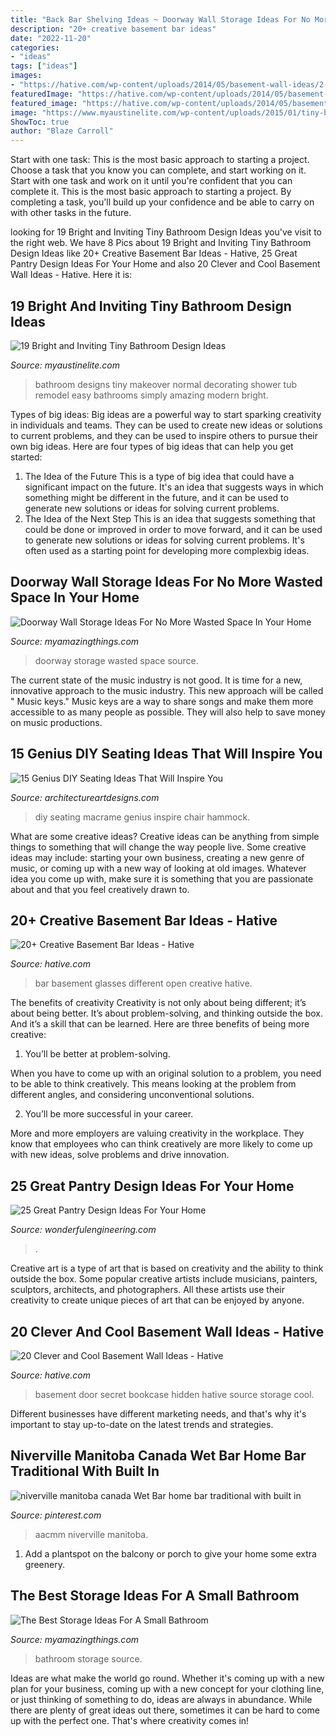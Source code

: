 ```yaml
---
title: "Back Bar Shelving Ideas ~ Doorway Wall Storage Ideas For No More Wasted Space In Your Home"
description: "20+ creative basement bar ideas"
date: "2022-11-20"
categories:
- "ideas"
tags: ["ideas"]
images:
- "https://hative.com/wp-content/uploads/2014/05/basement-wall-ideas/2-secret-bookcase-door.jpg"
featuredImage: "https://hative.com/wp-content/uploads/2014/05/basement-wall-ideas/2-secret-bookcase-door.jpg"
featured_image: "https://hative.com/wp-content/uploads/2014/05/basement-bar-ideas/16-different-glasses-open-look.jpg"
image: "https://www.myaustinelite.com/wp-content/uploads/2015/01/tiny-bathroom-design-ideas-with-small-tub.jpg"
ShowToc: true
author: "Blaze Carroll"
---
```



Start with one task: This is the most basic approach to starting a project. Choose a task that you know you can complete, and start working on it.
Start with one task and work on it until you're confident that you can complete it. This is the most basic approach to starting a project. By completing a task, you'll build up your confidence and be able to carry on with other tasks in the future.

	

		
looking for 19 Bright and Inviting Tiny Bathroom Design Ideas you've visit to the right web. We have 8 Pics about 19 Bright and Inviting Tiny Bathroom Design Ideas like 20+ Creative Basement Bar Ideas - Hative, 25 Great Pantry Design Ideas For Your Home and also 20 Clever and Cool Basement Wall Ideas - Hative. Here it is:
		
    
## 19 Bright And Inviting Tiny Bathroom Design Ideas

<img loading=lazy src="https://www.myaustinelite.com/wp-content/uploads/2015/01/tiny-bathroom-design-ideas-with-small-tub.jpg" onerror="this.onerror=null;this.src='https://tse3.mm.bing.net/th?id=OIP.oSCuUIcaqky0XPz4zVyIMgHaJ3&amp;pid=15.1';" alt="19 Bright and Inviting Tiny Bathroom Design Ideas">

_Source: myaustinelite.com_

>bathroom designs tiny makeover normal decorating shower tub remodel easy bathrooms simply amazing modern bright. 

	

Types of big ideas:
Big ideas are a powerful way to start sparking creativity in individuals and teams. They can be used to create new ideas or solutions to current problems, and they can be used to inspire others to pursue their own big ideas. Here are four types of big ideas that can help you get started:
1. The Idea of the Future
This is a type of big idea that could have a significant impact on the future. It's an idea that suggests ways in which something might be different in the future, and it can be used to generate new solutions or ideas for solving current problems.
2. The Idea of the Next Step
This is an idea that suggests something that could be done or improved in order to move forward, and it can be used to generate new solutions or ideas for solving current problems. It's often used as a starting point for developing more complexbig ideas.

    
## Doorway Wall Storage Ideas For No More Wasted Space In Your Home

<img loading=lazy src="https://myamazingthings.com/wp-content/uploads/2017/02/11-full-wall-coverage-bookshelf-decor-homebnc-680x1024.jpg" onerror="this.onerror=null;this.src='https://tse3.mm.bing.net/th?id=OIP.-_NqlsXDJlFklxP2-PQwFwHaLJ&amp;pid=15.1';" alt="Doorway Wall Storage Ideas For No More Wasted Space In Your Home">

_Source: myamazingthings.com_

>doorway storage wasted space source. 

	

The current state of the music industry is not good. It is time for a new, innovative approach to the music industry. This new approach will be called " Music keys." Music keys are a way to share songs and make them more accessible to as many people as possible. They will also help to save money on music productions.

    
## 15 Genius DIY Seating Ideas That Will Inspire You

<img loading=lazy src="https://www.architectureartdesigns.com/wp-content/uploads/2016/10/15-Genius-DIY-Seating-Ideas-That-Will-Inspire-You-8.jpg" onerror="this.onerror=null;this.src='https://tse1.mm.bing.net/th?id=OIP.suKWhC9qFbRtJGGVPctZ9gHaLH&amp;pid=15.1';" alt="15 Genius DIY Seating Ideas That Will Inspire You">

_Source: architectureartdesigns.com_

>diy seating macrame genius inspire chair hammock. 

	

What are some creative ideas?
Creative ideas can be anything from simple things to something that will change the way people live. Some creative ideas may include: starting your own business, creating a new genre of music, or coming up with a new way of looking at old images. Whatever idea you come up with, make sure it is something that you are passionate about and that you feel creatively drawn to.

    
## 20+ Creative Basement Bar Ideas - Hative

<img loading=lazy src="https://hative.com/wp-content/uploads/2014/05/basement-bar-ideas/16-different-glasses-open-look.jpg" onerror="this.onerror=null;this.src='https://tse3.mm.bing.net/th?id=OIP.y8rK8aG0R9UZG80KmObJBAHaJ4&amp;pid=15.1';" alt="20+ Creative Basement Bar Ideas - Hative">

_Source: hative.com_

>bar basement glasses different open creative hative. 

	

The benefits of creativity
Creativity is not only about being different; it’s about being better. It’s about problem-solving, and thinking outside the box. And it’s a skill that can be learned. Here are three benefits of being more creative:
1. You’ll be better at problem-solving.

When you have to come up with an original solution to a problem, you need to be able to think creatively. This means looking at the problem from different angles, and considering unconventional solutions.

2. You’ll be more successful in your career.

More and more employers are valuing creativity in the workplace. They know that employees who can think creatively are more likely to come up with new ideas, solve problems and drive innovation.

    
## 25 Great Pantry Design Ideas For Your Home

<img loading=lazy src="https://wonderfulengineering.com/wp-content/uploads/2014/09/25-walk-in-pantry-ideas-24.jpg" onerror="this.onerror=null;this.src='https://tse3.mm.bing.net/th?id=OIP.6hYUTbM6SY6aIg_fBbpsNAHaLJ&amp;pid=15.1';" alt="25 Great Pantry Design Ideas For Your Home">

_Source: wonderfulengineering.com_

>. 

	

Creative art is a type of art that is based on creativity and the ability to think outside the box. Some popular creative artists include musicians, painters, sculptors, architects, and photographers. All these artists use their creativity to create unique pieces of art that can be enjoyed by anyone.

    
## 20 Clever And Cool Basement Wall Ideas - Hative

<img loading=lazy src="https://hative.com/wp-content/uploads/2014/05/basement-wall-ideas/2-secret-bookcase-door.jpg" onerror="this.onerror=null;this.src='https://tse1.mm.bing.net/th?id=OIP.m3PQnOQWs2APjJCyO4gy5wHaJ4&amp;pid=15.1';" alt="20 Clever and Cool Basement Wall Ideas - Hative">

_Source: hative.com_

>basement door secret bookcase hidden hative source storage cool. 

	

Different businesses have different marketing needs, and that's why it's important to stay up-to-date on the latest trends and strategies.

    
## Niverville Manitoba Canada Wet Bar Home Bar Traditional With Built In

<img loading=lazy src="https://i.pinimg.com/736x/b3/76/89/b37689edceb140e970625422527828ae.jpg" onerror="this.onerror=null;this.src='https://tse4.mm.bing.net/th?id=OIP.rY1T41w7fBtBabZUv4NL-gHaLJ&amp;pid=15.1';" alt="niverville manitoba canada Wet Bar home bar traditional with built in">

_Source: pinterest.com_

>aacmm niverville manitoba. 

	

1. Add a plantspot on the balcony or porch to give your home some extra greenery.

    
## The Best Storage Ideas For A Small Bathroom

<img loading=lazy src="http://myamazingthings.com/wp-content/uploads/2017/02/bathroom1-1.jpg" onerror="this.onerror=null;this.src='https://tse4.mm.bing.net/th?id=OIP.olAGsezAyPNnFXGjjST7IQHaLH&amp;pid=15.1';" alt="The Best Storage Ideas For A Small Bathroom">

_Source: myamazingthings.com_

>bathroom storage source. 

	

Ideas are what make the world go round. Whether it's coming up with a new plan for your business, coming up with a new concept for your clothing line, or just thinking of something to do, ideas are always in abundance. While there are plenty of great ideas out there, sometimes it can be hard to come up with the perfect one. That's where creativity comes in!

